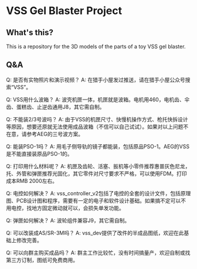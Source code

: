 # VSS Gel Blaster Project

## What's this?

This is a repository for the 3D models of the parts of a toy VSS gel blaster.

## Q&A

Q: 是否有实物照片和演示视频？
A: 在猎手小屋发过推送，请在猎手小屋公众号搜索“VSS”。

Q: VSS用什么波箱？
A: 波壳机匣一体，机匣就是波箱。电机用460，电机齿、伞齿、蛋糕齿、止逆齿通用J8，其它需自制。

Q: 不能装2/3号波吗？
A: 由于VSS的机匣尺寸、快慢机操作方式、枪托快拆设计等原因，想要还原就无法使用成品波箱（不信可以自己试试）。如果对以上问题不在意，请参考AEG的三号波方案。

Q: 能装PSO-1吗？
A: 用毛子侧导轨的镜子都能装，包括原品PSO-1。AEG的VSS是不能直接装原品PSO-1的。

Q: 打印用什么材料呢？
A: 机匣及齿轮、活塞、扳机等小零件推荐惠普灰色尼龙，托、外管和弹匣推荐光固化，其它零件对尺寸要求不严格，可以使用FDM。打印成本RMB 2000左右。

Q: 电控如何解决？
A: vss_controller_v2包括了电控的全套的设计文件，包括原理图、PCB设计图和程序，需要有一定的电子和软件设计基础。如果搞不定可以不用电控，找地方固定微动就可以，会损失单发功能。

Q: 弹匣如何解决？
A: 波轮组件兼容J9，其它需自制。

Q: 可以改装成AS/SR-3M吗？
A: vss_dev提供了改件的半成品图纸，欢迎在此基础上修改完善。

Q: 可以向群主购买成品吗？
A: 群主工作比较忙，没有时间搞量产，欢迎自制或找第三方订制，图纸可免费商用。
